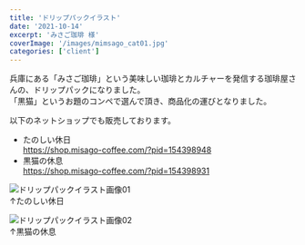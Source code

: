 ```yaml
---
title: 'ドリップパックイラスト'
date: '2021-10-14'
excerpt: 'みさご珈琲 様'
coverImage: '/images/mimsago_cat01.jpg'
categories: ['client']
---
```


兵庫にある「みさご珈琲」という美味しい珈琲とカルチャーを発信する珈琲屋さんの、ドリップパックになりました。  
「黒猫」というお題のコンペで選んで頂き、商品化の運びとなりました。  

以下のネットショップでも販売しております。  
- たのしい休日  
https://shop.misago-coffee.com/?pid=154398948  
- 黒猫の休息  
https://shop.misago-coffee.com/?pid=154398931  

![ドリップパックイラスト画像01](/images/mimsago_cat01.jpg)  
↑たのしい休日

![ドリップパックイラスト画像02](/images/mimsago_cat02.jpg)  
↑黒猫の休息
